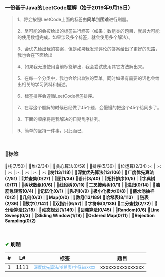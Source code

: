 ### 一份基于Java的LeetCode题解（始于2019年9月15日）
>1、将会按照LeetCode上面的标签由**简单**到**困难**进行刷题。<br/><br/>
2、尽可能的会按给出的标签进行解答（如果：数组类的题目，就最大可能的使用数组完成。如果涉及多个标签，就会使用多个解法）。<br/><br/>
3、会优先给出我的答案，但是如果我发现评论的答案给出了更好的思路，我也会在下面给出<br/><br/>
4、如果我无法使用当前标签解出，我会尝试使用其它方法解出来。<br/><br/>
5、在每一个分类中，我也会给出单独的菜单。同时如果有需要的话也会给出相关的学习资料和描述。<br/><br/>
6、标签排序会遵循LeetCode标签排序。<br/><br/>
7、在写这个题解的时候已经做了45个题，会慢慢的把这个45个给同步了。<br/><br/>
8、下面的顺序将是我解决的日期倒序排列。<br/><br/>
9、简单的坚持一件事，只此而已。

<br/>
 
### 💼标签


📂栈(7/50) | 📂堆(2/34) | 📂贪心算法(0/59) | 📂排序(5/36) | 📂位运算(2/34)
:-: | :-: | :-: | :-: | :-: | :-: | :-:
📂**树(13/118)** | 📂**深度优先算法(13/106)** | 📂**广度优先算法(7/51)** | 📂**并查集(0/27)** | 📂**图(1/34)**
📂**设计(3/40)** | 📂**拓扑排序(0/5)** | 📂**字典树(0/17)** | 📂**树状数组(0/6)** | 📂**线段树(0/10)**
📂**二叉搜索树(0/1)** | 📂**递归(0/14)** | 📂**脑筋急转弯(0/4)** | 📂**记忆化(0/1)** | 📂**队列(0/9)**
📂**极小化极大(0/8)** | 📂**蓄水池抽样(0/2)** | 📂**几何(0/3)** | 📂**Map(0/0)** | 📂**数组(13/189)**
📂**哈希表(8/113)** | 📂**链表(2/36)** | 📂**数字(1/142)** | 📂**双指针(6/57)** | 📂**字符串(3/138)**
📂**二分查找(2/72)** | 📂**分治算法(2/18)** | 📂**动态规划(1/149)** | 📂**回溯算法(0/45)** | 📂**Random(0/6)**
📂**Line Sweep(0/3)** | 📂**Sliding Window(1/19)** | 📂**Ordered Map(0/11)** | 📂**Rejection Sampling(0/2)**


<br/>

### <font color="green">✔</font> 刷题

\# | L# | 标签 | 题目
 :----: | :----: | :-: | :-:
 1 | 1111 | <font color='#5cacee' size=2>深度优先算法/哈希表/字符串/xxxx</font>  |xxxxxxxxxxxxxxxx

